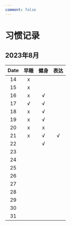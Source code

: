 ```yaml
---
comment: false
---
```


# 习惯记录
## 2023年8月
| Date | 早睡 | 健身 | 表达 |
|:----:|:----:|:----:|:----:|
| 14   | x    |      |      |
| 15   | x    |      |      |
| 16   | x    | √   |      |
| 17   | √   | √   |      |
| 18   | x    | √   |      |
| 19   | x    | √   |      |
| 20   | x    | x    |      |
| 21   | x    | √   | √   |
| 22   |      | √   |      |
| 23   |      |      |      |
| 24   |      |      |      |
| 25   |      |      |      |
| 26   |      |      |      |
| 27   |      |      |      |
| 28   |      |      |      |
| 29   |      |      |      |
| 30   |      |      |      |
| 31   |      |      |      |
